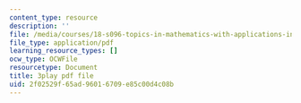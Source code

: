 ```yaml
---
content_type: resource
description: ''
file: /media/courses/18-s096-topics-in-mathematics-with-applications-in-finance-fall-2013/2f02529f65ad96016709e85c00d4c08b_aga-Tak3c3M.pdf
file_type: application/pdf
learning_resource_types: []
ocw_type: OCWFile
resourcetype: Document
title: 3play pdf file
uid: 2f02529f-65ad-9601-6709-e85c00d4c08b
---
```

